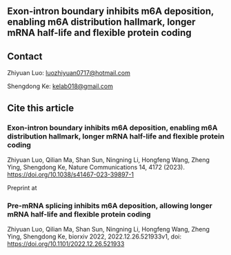 ## Exon-intron boundary inhibits m6A deposition, enabling m6A distribution hallmark, longer mRNA half-life and flexible protein coding

## Contact
Zhiyuan Luo: luozhiyuan0717@hotmail.com

Shengdong Ke: kelab018@gmail.com

## Cite this article

### Exon-intron boundary inhibits m6A deposition, enabling m6A distribution hallmark, longer mRNA half-life and flexible protein coding
Zhiyuan Luo, Qilian Ma, Shan Sun, Ningning Li, Hongfeng Wang, Zheng Ying, Shengdong Ke, Nature Communications 14, 4172 (2023). https://doi.org/10.1038/s41467-023-39897-1

Preprint at 
### Pre-mRNA splicing inhibits m6A deposition, allowing longer mRNA half-life and flexible protein coding
Zhiyuan Luo, Qilian Ma, Shan Sun, Ningning Li, Hongfeng Wang, Zheng Ying, Shengdong Ke, biorxiv 2022, 2022.12.26.521933v1, doi: https://doi.org/10.1101/2022.12.26.521933 
